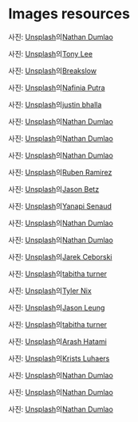 # Images resources

사진: <a href="https://unsplash.com/ko/%EC%82%AC%EC%A7%84/%EA%B0%88%EC%83%89-%EB%82%98%EB%AC%B4-%ED%8C%90%EC%97%90-%EC%BB%A4%ED%94%BC-%EA%B0%80%EB%A3%A8-%EC%98%86%EC%97%90-%EC%BB%A4%ED%94%BC-%EC%BD%A9-KixfBEdyp64?utm_content=creditCopyText&utm_medium=referral&utm_source=unsplash">Unsplash</a>의<a href="https://unsplash.com/ko/@nate_dumlao?utm_content=creditCopyText&utm_medium=referral&utm_source=unsplash">Nathan Dumlao</a>

사진: <a href="https://unsplash.com/ko/%EC%82%AC%EC%A7%84/%EC%8A%A4%ED%80%98%EC%96%B4-%EB%B8%8C%EB%9D%BC%EC%9A%B4-%EB%82%98%EB%AC%B4-%ED%85%8C%EC%9D%B4%EB%B8%94-8IKf54pc3qk?utm_content=creditCopyText&utm_medium=referral&utm_source=unsplash">Unsplash</a>의<a href="https://unsplash.com/ko/@tli427?utm_content=creditCopyText&utm_medium=referral&utm_source=unsplash">Tony Lee</a>

사진: <a href="https://unsplash.com/ko/%EC%82%AC%EC%A7%84/%EC%B9%B4%ED%91%B8%EC%B9%98%EB%85%B8-%EC%BB%B5-UMUCQcDdLws?utm_content=creditCopyText&utm_medium=referral&utm_source=unsplash">Unsplash</a>의<a href="https://unsplash.com/ko/@breakslow?utm_content=creditCopyText&utm_medium=referral&utm_source=unsplash">Breakslow</a>

사진: <a href="https://unsplash.com/ko/%EC%82%AC%EC%A7%84/%ED%8E%9C%EB%8D%98%ED%8A%B8-%EC%A1%B0%EB%AA%85%EC%9D%B4-%EC%9E%88%EB%8A%94-%EC%A3%BC%EB%B0%A9-%EC%95%84%EC%9D%BC%EB%9E%9C%EB%93%9C%EC%9D%98-%EA%B2%80%EC%9D%80%EC%83%89-%EC%A3%BC%EB%B0%A9-%EA%B0%80%EC%A0%84-Kwdp-0pok-I?utm_content=creditCopyText&utm_medium=referral&utm_source=unsplash">Unsplash</a>의<a href="https://unsplash.com/ko/@nputra?utm_content=creditCopyText&utm_medium=referral&utm_source=unsplash">Nafinia Putra</a>

사진: <a href="https://unsplash.com/ko/%EC%82%AC%EC%A7%84/%EB%B8%94%EB%9E%99-%EC%84%B8%EB%9D%BC%EB%AF%B9-%EB%A8%B8%EA%B7%B8%EC%9E%94%EC%97%90-%EC%B9%B4%ED%91%B8%EC%B9%98%EB%85%B8%EB%A5%BC-%EB%93%A4%EA%B3%A0-%EC%9E%88%EB%8A%94-%EC%82%AC%EB%9E%8C-uoMj5Or_9CE?utm_content=creditCopyText&utm_medium=referral&utm_source=unsplash">Unsplash</a>의<a href="https://unsplash.com/ko/@jbhalla28?utm_content=creditCopyText&utm_medium=referral&utm_source=unsplash">justin bhalla</a>

사진: <a href="https://unsplash.com/ko/%EC%82%AC%EC%A7%84/%EC%9D%8C%EB%A3%8C%EC%88%98-%EC%BB%B5%EC%9D%84-%EB%93%A4%EA%B3%A0-%EC%9E%88%EB%8A%94-%EC%84%B8-%EC%82%AC%EB%9E%8C-6VhPY27jdps?utm_content=creditCopyText&utm_medium=referral&utm_source=unsplash">Unsplash</a>의<a href="https://unsplash.com/ko/@nate_dumlao?utm_content=creditCopyText&utm_medium=referral&utm_source=unsplash">Nathan Dumlao</a>

사진: <a href="https://unsplash.com/ko/%EC%82%AC%EC%A7%84/%EA%B0%88%EC%83%89-%EB%8F%84%EB%A7%88-%EC%9C%84%EC%97%90-%ED%9D%B0%EC%83%89-%EC%84%B8%EB%9D%BC%EB%AF%B9-%EB%A8%B8%EA%B7%B8%EC%9E%94-2%EA%B0%9C-gOn7dKcCWKg?utm_content=creditCopyText&utm_medium=referral&utm_source=unsplash">Unsplash</a>의<a href="https://unsplash.com/ko/@nate_dumlao?utm_content=creditCopyText&utm_medium=referral&utm_source=unsplash">Nathan Dumlao</a>

사진: <a href="https://unsplash.com/ko/%EC%82%AC%EC%A7%84/%EA%B0%88%EC%83%89-%EB%8F%84%EB%A7%88-%EC%9C%84%EC%97%90-%ED%9D%B0%EC%83%89-%EC%84%B8%EB%9D%BC%EB%AF%B9-%EB%A8%B8%EA%B7%B8%EC%9E%94-2%EA%B0%9C-gOn7dKcCWKg?utm_content=creditCopyText&utm_medium=referral&utm_source=unsplash">Unsplash</a>의<a href="https://unsplash.com/ko/@nate_dumlao?utm_content=creditCopyText&utm_medium=referral&utm_source=unsplash">Nathan Dumlao</a>

사진: <a href="https://unsplash.com/ko/%EC%82%AC%EC%A7%84/%EA%B0%88%EC%83%89-%EB%82%98%EB%AC%B4-%ED%85%8C%EC%9D%B4%EB%B8%94%EA%B3%BC-%EC%9D%98%EC%9E%90-xhKG01FN2uk?utm_content=creditCopyText&utm_medium=referral&utm_source=unsplash">Unsplash</a>의<a href="https://unsplash.com/ko/@pinchebesu?utm_content=creditCopyText&utm_medium=referral&utm_source=unsplash">Ruben Ramirez</a>

사진: <a href="https://unsplash.com/ko/%EC%82%AC%EC%A7%84/%ED%88%AC%EB%AA%85%ED%95%9C-%EC%9D%8C%EB%A3%8C%EC%9E%94%EC%9D%84-%EB%94%94%EC%8A%A4%ED%8E%9C%EC%84%9C%EB%A1%9C-%EC%B1%84%EC%9A%B0%EB%8A%94-%EA%B7%BC%EC%A0%91-%EC%B4%AC%EC%98%81-klub_Ke-268?utm_content=creditCopyText&utm_medium=referral&utm_source=unsplash">Unsplash</a>의<a href="https://unsplash.com/ko/@jason_betz?utm_content=creditCopyText&utm_medium=referral&utm_source=unsplash">Jason Betz</a>

사진: <a href="https://unsplash.com/ko/%EC%82%AC%EC%A7%84/%EC%BB%A4%ED%94%BC-%EC%9B%90%EB%91%90%EB%A5%BC-%EA%B8%B0%EA%B3%84%EC%97%90-%EB%B6%93%EB%8A%94-%EC%82%AC%EB%9E%8C-6HR8vpjYUHo?utm_content=creditCopyText&utm_medium=referral&utm_source=unsplash">Unsplash</a>의<a href="https://unsplash.com/ko/@yaanapi?utm_content=creditCopyText&utm_medium=referral&utm_source=unsplash">Yanapi Senaud</a>

사진: <a href="https://unsplash.com/ko/%EC%82%AC%EC%A7%84/%EC%BB%A4%ED%94%BC-%EB%9D%BC%EB%96%BC-%EB%B6%84%EC%87%84-%EC%BB%A4%ED%94%BC-%EC%BB%A4%ED%94%BC-%EC%9B%90%EB%91%90%EC%9D%98-%ED%94%8C%EB%9E%AB-%EB%A0%88%EC%9D%B4-%EC%82%AC%EC%A7%84-Y3AqmbmtLQI?utm_content=creditCopyText&utm_medium=referral&utm_source=unsplash">Unsplash</a>의<a href="https://unsplash.com/ko/@nate_dumlao?utm_content=creditCopyText&utm_medium=referral&utm_source=unsplash">Nathan Dumlao</a>

사진: <a href="https://unsplash.com/ko/%EC%82%AC%EC%A7%84/%ED%85%8C%EC%9D%B4%EB%B8%94-%EC%9C%84%EC%9D%98-%EB%A8%B8%EA%B7%B8%EC%9E%94%EC%97%90%EC%84%9C-%EB%8A%A6%EC%9D%80-%EC%BB%A4%ED%94%BC%EC%9D%98-%EC%96%95%EC%9D%80-%EC%B4%88%EC%A0%90-%EC%82%AC%EC%A7%84-zUNs99PGDg0?utm_content=creditCopyText&utm_medium=referral&utm_source=unsplash">Unsplash</a>의<a href="https://unsplash.com/ko/@nate_dumlao?utm_content=creditCopyText&utm_medium=referral&utm_source=unsplash">Nathan Dumlao</a>

사진: <a href="https://unsplash.com/ko/%EC%82%AC%EC%A7%84/%ED%9D%B0%EC%83%89-%ED%85%8C%EC%9D%B4%EB%B8%94-%EC%9C%84%EC%97%90-%EC%BB%A4%ED%94%BC%EC%99%80-%ED%95%A8%EA%BB%98-%EB%A7%91%EC%9D%80-%EB%A7%88%EC%8B%9C%EB%8A%94-%EC%9C%A0%EB%A6%AC-IhqDpFz7I8Q?utm_content=creditCopyText&utm_medium=referral&utm_source=unsplash">Unsplash</a>의<a href="https://unsplash.com/ko/@jarson?utm_content=creditCopyText&utm_medium=referral&utm_source=unsplash">Jarek Ceborski</a>

사진: <a href="https://unsplash.com/ko/%EC%82%AC%EC%A7%84/%ED%88%AC%EB%AA%85-%EC%9C%A0%EB%A6%AC-%EC%BB%B5%EC%97%90-%EC%95%84%EC%9D%B4%EC%8A%A4%ED%81%AC%EB%A6%BC-F0Wd4djYvSA?utm_content=creditCopyText&utm_medium=referral&utm_source=unsplash">Unsplash</a>의<a href="https://unsplash.com/ko/@tabithabrooke?utm_content=creditCopyText&utm_medium=referral&utm_source=unsplash">tabitha turner</a>

사진: <a href="https://unsplash.com/ko/%EC%82%AC%EC%A7%84/%ED%88%AC%EB%AA%85-%EC%9C%A0%EB%A6%AC-%EC%9A%A9%EA%B8%B0-YVdhzpHD7E8?utm_content=creditCopyText&utm_medium=referral&utm_source=unsplash">Unsplash</a>의<a href="https://unsplash.com/ko/@nixcreative?utm_content=creditCopyText&utm_medium=referral&utm_source=unsplash">Tyler Nix</a>

사진: <a href="https://unsplash.com/ko/%EC%82%AC%EC%A7%84/%EB%A7%90%EC%B0%A8%EA%B0%80-%EB%8B%B4%EA%B8%B4-%ED%9D%B0%EC%83%89-%EC%84%B8%EB%9D%BC%EB%AF%B9-%EC%B0%BB%EC%9E%94-Z-hvocTfR_s?utm_content=creditCopyText&utm_medium=referral&utm_source=unsplash">Unsplash</a>의<a href="https://unsplash.com/ko/@ninjason?utm_content=creditCopyText&utm_medium=referral&utm_source=unsplash">Jason Leung</a>

사진: <a href="https://unsplash.com/ko/%EC%82%AC%EC%A7%84/%EA%B0%88%EC%83%89-%EB%82%98%EB%AC%B4-%ED%85%8C%EC%9D%B4%EB%B8%94%EC%97%90-%ED%9D%B0%EC%83%89-%EC%84%B8%EB%9D%BC%EB%AF%B9-%EC%BB%B5-KWZ-rg9o76A?utm_content=creditCopyText&utm_medium=referral&utm_source=unsplash">Unsplash</a>의<a href="https://unsplash.com/ko/@tabithabrooke?utm_content=creditCopyText&utm_medium=referral&utm_source=unsplash">tabitha turner</a>

사진: <a href="https://unsplash.com/ko/%EC%82%AC%EC%A7%84/%EC%BB%A4%ED%94%BC-%ED%95%9C-%EC%9E%94-%EC%98%86%EC%97%90-%EC%A0%91%EC%8B%9C%EC%97%90-%EC%BC%80%EC%9D%B4%ED%81%AC-%ED%95%9C-%EC%A1%B0%EA%B0%81-zYiHB4gkhmQ?utm_content=creditCopyText&utm_medium=referral&utm_source=unsplash">Unsplash</a>의<a href="https://unsplash.com/ko/@hatamiarash7?utm_content=creditCopyText&utm_medium=referral&utm_source=unsplash">Arash Hatami</a>

사진: <a href="https://unsplash.com/ko/%EC%82%AC%EC%A7%84/%EA%B2%80%EC%A0%95%EC%83%89%EA%B3%BC-%EC%9D%80%EC%83%89-%EC%82%B0%EC%97%85-%EA%B8%B0%EA%B3%84-EI50hwMVp28?utm_content=creditCopyText&utm_medium=referral&utm_source=unsplash">Unsplash</a>의<a href="https://unsplash.com/ko/@kristsll?utm_content=creditCopyText&utm_medium=referral&utm_source=unsplash">Krists Luhaers</a>

사진: <a href="https://unsplash.com/ko/%EC%82%AC%EC%A7%84/%EB%A8%B8%EA%B7%B8%EC%9E%94%EC%97%90-%EC%B9%B4%ED%91%B8%EC%B9%98%EB%85%B8-%EC%BB%A4%ED%94%BC-tA90pRfL2gM?utm_content=creditCopyText&utm_medium=referral&utm_source=unsplash">Unsplash</a>의<a href="https://unsplash.com/ko/@nate_dumlao?utm_content=creditCopyText&utm_medium=referral&utm_source=unsplash">Nathan Dumlao</a>

사진: <a href="https://unsplash.com/ko/%EC%82%AC%EC%A7%84/%EC%BB%A4%ED%94%BC%EB%A1%9C-%EC%B1%84%EC%9B%8C%EC%A7%84-%EB%91%90-%EA%B0%9C%EC%9D%98-%EB%85%B9%EC%83%89-%EB%A8%B8%EA%B7%B8%EC%9E%94%EC%9D%98-%EB%86%92%EC%9D%80-%EA%B0%81%EB%8F%84-%EC%82%AC%EC%A7%84-c2Y16tC3yO8?utm_content=creditCopyText&utm_medium=referral&utm_source=unsplash">Unsplash</a>의<a href="https://unsplash.com/ko/@nate_dumlao?utm_content=creditCopyText&utm_medium=referral&utm_source=unsplash">Nathan Dumlao</a>

사진: <a href="https://unsplash.com/ko/%EC%82%AC%EC%A7%84/%EA%B0%88%EC%83%89-%EC%95%A1%EC%B2%B4%EA%B0%80-%EB%8B%B4%EA%B8%B4-%ED%9D%B0%EC%83%89-%EC%84%B8%EB%9D%BC%EB%AF%B9-%EC%BB%B5-dAYJfrtVjh0?utm_content=creditCopyText&utm_medium=referral&utm_source=unsplash">Unsplash</a>의<a href="https://unsplash.com/ko/@nate_dumlao?utm_content=creditCopyText&utm_medium=referral&utm_source=unsplash">Nathan Dumlao</a>
